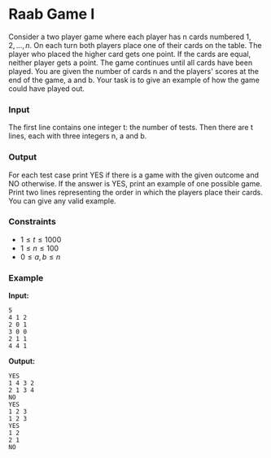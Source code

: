 # Raab Game I

Consider a two player game where each player has n cards numbered $1,2,\dots,n$. On each turn both players place one of
their cards on the table. The player who placed the higher card gets one point. If the cards are equal, neither player
gets a point. The game continues until all cards have been played.
You are given the number of cards n and the players' scores at the end of the game, a and b. Your task is to give an
example of how the game could have played out.

### Input

The first line contains one integer t: the number of tests.
Then there are t lines, each with three integers n, a and b.

### Output

For each test case print YES if there is a game with the given outcome and NO otherwise.
If the answer is YES, print an example of one possible game. Print two lines representing the order in which the players
place their cards. You can give any valid example.

### Constraints

* $1 \le t \le 1000$
* $1 \le n \le 100$
* $0 \le a,b \le n$

### Example

**Input:**

```
5
4 1 2
2 0 1
3 0 0
2 1 1
4 4 1
```

**Output:**

```
YES
1 4 3 2
2 1 3 4
NO
YES
1 2 3
1 2 3
YES
1 2
2 1
NO
```
